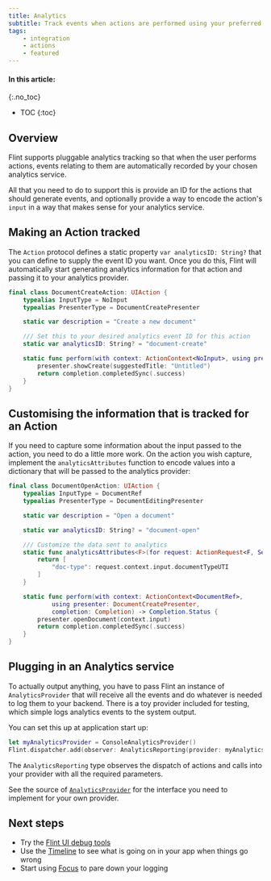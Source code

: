 ```yaml
---
title: Analytics
subtitle: Track events when actions are performed using your preferred analytics back end
tags:
    - integration
    - actions
    - featured
---
```


#### In this article:
{:.no_toc}
* TOC
{:toc}

## Overview

Flint supports pluggable analytics tracking so that when the user performs actions, events relating to them are automatically recorded by your chosen analytics service.

All that you need to do to support this is provide an ID for the actions that should generate events, and optionally provide a way to encode the action's `input` in a way that makes sense for your analytics service.

## Making an Action tracked

The `Action` protocol defines a static property `var analyticsID: String?` that you can define to supply the event ID you want. Once you do this, Flint will automatically start generating analytics information for that action and passing it to your analytics provider.

```swift
final class DocumentCreateAction: UIAction {
    typealias InputType = NoInput
    typealias PresenterType = DocumentCreatePresenter

    static var description = "Create a new document"

    /// Set this to your desired analytics event ID for this action
    static var analyticsID: String? = "document-create"

    static func perform(with context: ActionContext<NoInput>, using presenter: DocumentCreatePresenter, completion: Completion) -> Completion.Status {
        presenter.showCreate(suggestedTitle: "Untitled")
        return completion.completedSync(.success)
    }
}
```

## Customising the information that is tracked for an Action

If you need to capture some information about the input passed to the action, you need to do a little more work. On the action you wish capture, implement the `analyticsAttributes` function to encode values into a dictionary that will be passed to the analytics provider:

```swift
final class DocumentOpenAction: UIAction {
    typealias InputType = DocumentRef
    typealias PresenterType = DocumentEditingPresenter

    static var description = "Open a document"

    static var analyticsID: String? = "document-open"

    /// Customize the data sent to analytics
    static func analyticsAttributes<F>(for request: ActionRequest<F, Self>) -> [String:Any?]? {
        return [
            "doc-type": request.context.input.documentTypeUTI
        ]
    }

    static func perform(with context: ActionContext<DocumentRef>,
            using presenter: DocumentCreatePresenter,
            completion: Completion) -> Completion.Status {
        presenter.openDocument(context.input)
        return completion.completedSync(.success)
    }
}
```

## Plugging in an Analytics service

To actually output anything, you have to pass Flint an instance of `AnalyticsProvider` that will receive all the events and do whatever is needed to log them to your backend. There is a toy provider included for testing, which simple logs analytics events to the system output. 

You can set this up at application start up:

```swift
let myAnalyticsProvider = ConsoleAnalyticsProvider()
Flint.dispatcher.add(observer: AnalyticsReporting(provider: myAnalyticsProvider))
```

The `AnalyticsReporting` type observes the dispatch of actions and calls into your provider with all the required parameters.

See the source of [`AnalyticsProvider`](https://github.com/MontanaFlossCo/Flint/blob/master/FlintCore/Analytics/AnalyticsProvider.swift) for the interface you need to implement for your own provider.

## Next steps

* Try the [Flint UI debug tools](flint_ui.md)
* Use the [Timeline](timeline.md) to see what is going on in your app when things go wrong
* Start using [Focus](focus.md) to pare down your logging
